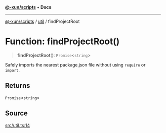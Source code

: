 [**@-xun/scripts**](../../README.md) • **Docs**

***

[@-xun/scripts](../../README.md) / [util](../README.md) / findProjectRoot

# Function: findProjectRoot()

> **findProjectRoot**(): `Promise`\<`string`\>

Safely imports the nearest package.json file without using `require` or
`import`.

## Returns

`Promise`\<`string`\>

## Source

[src/util.ts:14](https://github.com/Xunnamius/xscripts/blob/f52038b9aa1e95c5b046334684163687ebd170b8/src/util.ts#L14)
